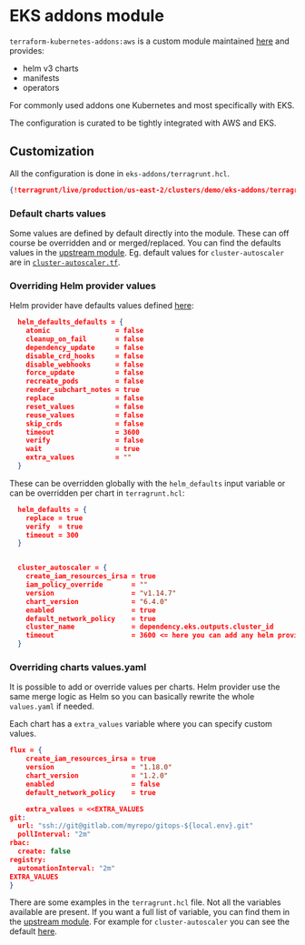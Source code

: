 # EKS addons module

`terraform-kubernetes-addons:aws` is a custom module maintained
[here][terraform-kubernetes-addons:aws] and provides:

[terraform-kubernetes-addons:aws]: https://github.com/particuleio/terraform-kubernetes-addons/tree/main/modules/aws

* helm v3 charts
* manifests
* operators

For commonly used addons one Kubernetes and most specifically with EKS.

The configuration is curated to be tightly integrated with AWS and EKS.

## Customization

All the configuration is done in `eks-addons/terragrunt.hcl`.

```json
{!terragrunt/live/production/us-east-2/clusters/demo/eks-addons/terragrunt.hcl!}
```

### Default charts values

Some values are defined by default directly into the module. These can off
course be overridden and or merged/replaced. You can find the defaults values
in the [upstream module][terraform-kubernetes-addons:aws]. Eg. default values
for `cluster-autoscaler` are in [`cluster-autoscaler.tf`](https://github.com/particuleio/terraform-kubernetes-addons/blob/main/modules/aws/cluster-autoscaler.tf).

### Overriding Helm provider values

Helm provider have defaults values defined [here](https://github.com/particuleio/terraform-kubernetes-addons/blob/main/locals.tf):

```json
  helm_defaults_defaults = {
    atomic                = false
    cleanup_on_fail       = false
    dependency_update     = false
    disable_crd_hooks     = false
    disable_webhooks      = false
    force_update          = false
    recreate_pods         = false
    render_subchart_notes = true
    replace               = false
    reset_values          = false
    reuse_values          = false
    skip_crds             = false
    timeout               = 3600
    verify                = false
    wait                  = true
    extra_values          = ""
  }
```

These can be overridden globally with the `helm_defaults` input variable or
can be overridden per chart in `terragrunt.hcl`:

```json
  helm_defaults = {
    replace = true
    verify  = true
    timeout = 300
  }


  cluster_autoscaler = {
    create_iam_resources_irsa = true
    iam_policy_override       = ""
    version                   = "v1.14.7"
    chart_version             = "6.4.0"
    enabled                   = true
    default_network_policy    = true
    cluster_name              = dependency.eks.outputs.cluster_id
    timeout                   = 3600 <= here you can add any helm provider override
  }
```

### Overriding charts values.yaml

It is possible to add or override values per charts. Helm provider use the
same merge logic as Helm so you can basically rewrite the whole
`values.yaml` if needed.

Each chart has a `extra_values` variable where you can specify custom values.

```json
flux = {
    create_iam_resources_irsa = true
    version                   = "1.18.0"
    chart_version             = "1.2.0"
    enabled                   = false
    default_network_policy    = true

    extra_values = <<EXTRA_VALUES
git:
  url: "ssh://git@gitlab.com/myrepo/gitops-${local.env}.git"
  pollInterval: "2m"
rbac:
  create: false
registry:
  automationInterval: "2m"
EXTRA_VALUES
}
```

There are some examples in the `terragrunt.hcl` file. Not all the variables
available are present. If you want a full list of variable, you can find them
in the [upstream module][terraform-kubernetes-addons:aws]. For example
for `cluster-autoscaler` you can see the default [here](https://github.com/particuleio/terraform-kubernetes-addons/blob/main/modules/aws/cluster-autoscaler.tf#L2).
